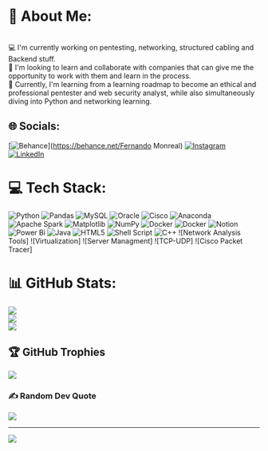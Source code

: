 # 💫 About Me:
<br>💻 I'm currently working on pentesting, networking, structured cabling and Backend stuff.<br>👯 I'm looking to learn and collaborate with companies that can give me the opportunity to work with them and learn in the process.<br>🌱 Currently, I'm learning from a learning roadmap to become an ethical and professional pentester and web security analyst, while also simultaneously diving into Python and networking learning.


## 🌐 Socials:
[![Behance](https://img.shields.io/badge/Behance-1769ff?logo=behance&logoColor=white)](https://behance.net/Fernando Monreal) [![Instagram](https://img.shields.io/badge/Instagram-%23E4405F.svg?logo=Instagram&logoColor=white)](https://instagram.com/whosmonrael) [![LinkedIn](https://img.shields.io/badge/LinkedIn-%230077B5.svg?logo=linkedin&logoColor=white)](https://linkedin.com/in/MonrealF) 

# 💻 Tech Stack:
![Python](https://img.shields.io/badge/python-3670A0?style=for-the-badge&logo=python&logoColor=ffdd54) ![Pandas](https://img.shields.io/badge/pandas-%23150458.svg?style=for-the-badge&logo=pandas&logoColor=white) ![MySQL](https://img.shields.io/badge/mysql-%2300000f.svg?style=for-the-badge&logo=mysql&logoColor=white) ![Oracle](https://img.shields.io/badge/Oracle-F80000?style=for-the-badge&logo=oracle&logoColor=white) ![Cisco](https://img.shields.io/badge/cisco-%23049fd9.svg?style=for-the-badge&logo=cisco&logoColor=black) ![Anaconda](https://img.shields.io/badge/Anaconda-%2344A833.svg?style=for-the-badge&logo=anaconda&logoColor=white) ![Apache Spark](https://img.shields.io/badge/Apache%20Spark-FDEE21?style=for-the-badge&logo=apachespark&logoColor=black) ![Matplotlib](https://img.shields.io/badge/Matplotlib-%23ffffff.svg?style=for-the-badge&logo=Matplotlib&logoColor=black) ![NumPy](https://img.shields.io/badge/numpy-%23013243.svg?style=for-the-badge&logo=numpy&logoColor=white) ![Docker](https://img.shields.io/badge/docker-%230db7ed.svg?style=for-the-badge&logo=docker&logoColor=white) ![Docker](https://img.shields.io/badge/docker-%230db7ed.svg?style=for-the-badge&logo=docker&logoColor=white) ![Notion](https://img.shields.io/badge/Notion-%23000000.svg?style=for-the-badge&logo=notion&logoColor=white) ![Power Bi](https://img.shields.io/badge/power_bi-F2C811?style=for-the-badge&logo=powerbi&logoColor=black) ![Java](https://img.shields.io/badge/java-%23ED8B00.svg?style=for-the-badge&logo=openjdk&logoColor=white) ![HTML5](https://img.shields.io/badge/html5-%23E34F26.svg?style=for-the-badge&logo=html5&logoColor=white) ![Shell Script](https://img.shields.io/badge/shell_script-%23121011.svg?style=for-the-badge&logo=gnu-bash&logoColor=white) ![C++](https://img.shields.io/badge/c++-%2300599C.svg?style=for-the-badge&logo=c%2B%2B&logoColor=white) ![Network Analysis Tools] ![Virtualization] ![Server Managment] ![TCP-UDP] ![Cisco Packet Tracer]
# 📊 GitHub Stats:
![](https://github-readme-stats.vercel.app/api?username=MonrealF&theme=dark&hide_border=false&include_all_commits=true&count_private=false)<br/>
![](https://github-readme-streak-stats.herokuapp.com/?user=MonrealF&theme=dark&hide_border=false)<br/>
![](https://github-readme-stats.vercel.app/api/top-langs/?username=MonrealF&theme=dark&hide_border=false&include_all_commits=true&count_private=false&layout=compact)

## 🏆 GitHub Trophies
![](https://github-profile-trophy.vercel.app/?username=MonrealF&theme=radical&no-frame=false&no-bg=true&margin-w=4)

### ✍️ Random Dev Quote
![](https://quotes-github-readme.vercel.app/api?type=horizontal&theme=radical)

---
[![](https://visitcount.itsvg.in/api?id=MonrealF&icon=0&color=0)](https://visitcount.itsvg.in)

<!-- Proudly created with GPRM ( https://gprm.itsvg.in ) -->
